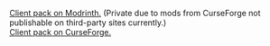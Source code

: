 [Client pack on Modrinth.](https://modrinth.com/modpack/gk1h-server-mi-alliance-pack-client/) (Private due to mods from CurseForge not publishable on third-party sites currently.)  
[Client pack on CurseForge.](https://curseforge.com/minecraft/modpacks/gk1h-server-mi-alliance-pack-client/files/5926538/)